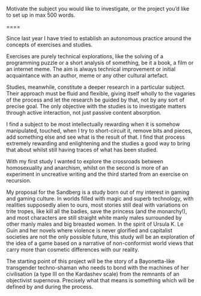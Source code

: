 Motivate the subject you would like to investigate, or the project you’d like to set up in max 500 words.

====

Since last year I have tried to establish an autonomous practice around the concepts of exercises and studies.

Exercises are purely technical explorations, like the solving of a programming puzzle or a short analysis of something, be it a book, a film or an internet meme. The aim is always technical improvement or initial acquaintance with an author, meme or any other cultural artefact.

Studies, meanwhile, constitute a deeper research in a particular subject. Their approach must be fluid and flexible, giving itself wholly to the vagaries of the process and let the research be guided by that, not by any sort of precise goal. The only objective with the studies is to investigate matters through active interaction, not just passive content absorption. 

I find a subject to be most intellectually rewarding when it is somehow manipulated, touched, when I try to short-circuit it, remove bits and pieces, add something else and see what is the result of that. I find that process extremely rewarding and enlightening and the studies a good way to bring that about whilst still having traces of what has been studied.

With my first study I wanted to explore the crossroads between homosexuality and anarchism, whilst on the second is more of an experiment in uncreative writing and the third started from an exercise on recursion.

My proposal for the Sandberg is a study born out of my interest in gaming and gaming culture. In worlds filled with magic and superb technology, with realities supposedly alien to ours,  most stories still deal with variations on trite tropes, like kill all the badies, save the princess (and the monarchy!), and most characters are still straight white manly males surrounded by other manly males and big breasted women. In the spirit of Ursula K. Le Guin and her novels where violence is never glorified and capitalist societies are not the only possible future, this study will be an exploration of the idea of a game based on a narrative of non-conformist world views that carry more than cosmetic differences with our reality.

The starting point of this project will be the story of a Bayonetta-like transgender techno-shaman who needs to bond with the machines of her civilisation (a type III on the Kardashev scale) from the remnants of an objectivist supernova. Precisely what that means is something which will be defined by and during the process.